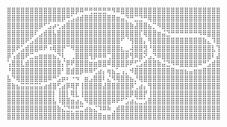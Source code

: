 ⣿⣿⣿⣿⣿⣿⣿⣿⣿⣿⣿⣿⣿⣿⣿⡿⠿⠛⢛⣛⣛⣛⠛⠻⠿⣿⣿⣿⣿⣿⣿⣿⣿⣿⣿⣿⣿⣿⣿⣿⣿⣿⣿⣿⣿⣿⣿
⣿⣿⣿⣿⣿⣿⣿⣿⣿⣿⣿⣿⡿⢛⣡⣴⣾⣿⣿⣿⣿⣿⣿⣿⣶⣤⡙⠛⣉⣙⠛⢿⣿⣿⣿⣿⣿⣿⣿⣿⣿⣿⣿⣿⣿⣿⣿
⣿⣿⣿⣿⣿⣿⣿⡿⠋⣡⡴⢂⣴⣿⣿⣿⣿⣿⣿⣿⣿⣿⣿⣿⣿⣿⣿⣷⣼⣿⣿⣦⡉⠻⣿⣿⣿⣿⣿⣿⣿⣿⣿⣿⣿⣿⣿
⣿⣿⣿⣿⣿⣿⠏⣠⣾⣿⣧⣿⣿⣿⣿⣿⣿⣿⣿⣿⣿⣿⣿⣿⣿⣿⣿⣿⣿⡏⢿⣿⣿⣶⣬⣙⠛⠛⠛⠛⠛⠛⠻⠿⣿⣿⣿
⣿⣿⣿⣿⠟⣡⣾⣿⣿⣿⣿⣿⣿⣿⣿⣿⣿⣿⣿⣿⣿⣿⣿⣿⣿⠋⠈⢻⣿⣿⡄⢻⣿⣿⣿⣿⣿⣿⣿⣿⣿⣿⣿⣷⣄⠹⣿
⣿⣿⠟⣡⣾⣿⣿⠿⠟⠰⢿⣿⡟⠉⠻⣿⣿⣿⣿⣿⣿⣿⣿⣿⣿⣆⣀⢼⣿⣿⣻⠘⣿⣿⣿⣿⣿⣿⣿⣿⣿⣿⣿⣿⣿⣇⢹
⡿⢡⣾⣿⠟⣉⣤⣶⣶⣶⣦⡙⢇⠀⢀⣿⣿⣿⢻⡿⠿⠿⢉⣿⣿⣿⡿⢻⠿⣿⠝⣠⡙⠿⣿⣿⣿⣿⣿⣿⣿⣿⣿⣿⣿⠇⣼
⢡⣿⣿⣇⣾⣿⣿⣿⣿⣿⣿⣿⡌⡿⠟⣿⣿⣿⣶⣶⣿⣿⠿⣿⣿⣿⡿⠟⢋⣡⣾⣿⣿⣷⣬⣙⠻⠿⣿⣿⣿⣿⠿⠛⣡⣾⣿
⠘⣿⣿⣿⣿⣿⣿⣿⣿⣿⣿⣿⠃⣿⣾⣿⡿⠿⠿⢋⣴⡄⢶⣦⣁⢠⡀⠺⣿⣿⣿⣿⣿⣿⣿⣿⣿⣶⣶⣦⣤⣶⣶⣿⣿⣿⣿
⣧⠙⢿⣿⣿⣿⣿⣿⣿⠿⠛⣡⡶⠆⠐⠲⠀⣶⣠⣿⣿⠇⣌⠻⢿⣿⣿⣦⡘⢿⣿⣿⣿⣿⣿⣿⣿⣿⣿⣿⣿⣿⣿⣿⣿⣿⣿
⣿⣷⣦⣭⣭⣭⣭⣥⣴⣾⣿⢋⣴⡿⢿⡟⢸⣿⣿⣿⣿⣼⣿⣿⣿⣿⣿⡿⢁⣴⡄⢻⣿⣿⣿⣿⣿⣿⣿⣿⣿⣿⣿⣿⣿⣿⣿
⣿⣿⣿⣿⣿⣿⣿⣿⣿⣿⡇⢸⣿⡇⢿⣇⢸⣿⣿⣿⣿⣿⣿⣿⣿⣿⣿⡿⣿⣿⡟⢸⣿⣿⣿⣿⣿⣿⣿⣿⣿⣿⣿⣿⣿⣿⣿
⣿⣿⣿⣿⣿⣿⣿⣿⣿⣿⣧⠸⣿⣿⣶⣴⣄⠻⣿⣿⣿⣿⣿⠿⠟⠋⣡⣴⣌⣉⣡⣿⣿⣿⣿⣿⣿⣿⣿⣿⣿⣿⣿⣿⣿⣿⣿
⣿⣿⣿⣿⣿⣿⣿⣿⣿⣿⣿⣷⣌⣙⡛⣛⣉⣴⣦⣌⠹⠿⠷⢀⣾⣿⣿⣿⣿⣿⣿⣿⣿⣿⣿⣿⣿⣿⣿⣿⣿⣿⣿⣿⣿⣿⣿
⣿⣿⣿⣿⣿⣿⣿⣿⣿⣿⣿⣿⣿⣿⣿⣿⣿⣿⣿⣿⣿⣶⣶⣿⣿⣿⣿⣿⣿⣿⣿⣿⣿⣿⣿⣿⣿⣿⣿⣿⣿⣿⣿⣿⣿⣿⣿



<!--
**j-w-pan/j-w-pan** is a ✨ _special_ ✨ repository because its `README.md` (this file) appears on your GitHub profile.

Here are some ideas to get you started:

- 🔭 I’m currently working on ...
- 🌱 I’m currently learning ...
- 👯 I’m looking to collaborate on ...
- 🤔 I’m looking for help with ...
- 💬 Ask me about ...
- 📫 How to reach me: ...
- 😄 Pronouns: ...
- ⚡ Fun fact: ...

⣿⣿⣿⣿⣿⣿⣿⣿⣿⣿⣿⣿⣿⣿⣿⣿⣿⣿⣿⣿⣿⣿⣿⣿⡿⠿⠛⠛⠋⣉⣉⣉⣉⣙⠛⠛⠿⠿⣿⣿⣿⣿⣿⣿⣿⣿⣿⣿⣿⣿⣿⣿⣿⣿⣿⣿⣿⣿⣿⣿⣿⣿⣿⣿⣿
⣿⣿⣿⣿⣿⣿⣿⣿⣿⣿⣿⣿⣿⣿⣿⣿⡿⠟⠉⣁⣠⠀⠀⣁⣤⣶⣾⣿⣿⣿⣿⣿⣿⣿⣿⣿⣶⣦⣄⡉⠛⠟⠛⠛⠻⠿⣿⣿⣿⣿⣿⣿⣿⣿⣿⣿⣿⣿⣿⣿⣿⣿⣿⣿⣿
⣿⣿⣿⣿⣿⣿⣿⣿⣿⣿⣿⣿⣿⣿⠟⢁⣠⣶⣿⣿⣇⣴⣾⣿⣿⣿⣿⣿⣿⣿⣿⣿⣿⣿⣿⣿⣿⣿⣿⣿⣷⣤⡈⠿⣷⣦⣄⠙⢿⣿⣿⣿⣿⣿⣿⣿⣿⣿⣿⣿⣿⣿⣿⣿⣿
⣿⣿⣿⣿⣿⣿⣿⣿⣿⣿⣿⣿⠟⢁⣴⣿⣿⣿⡿⠻⣿⣿⣿⣿⣿⣿⣿⣿⣿⣿⣿⣿⣿⣿⣿⣿⣿⣿⣿⣿⣿⣿⣿⣿⣿⣿⣿⣷⣄⠘⢿⣿⣿⣿⣿⣿⣿⣿⣿⣿⣿⣿⣿⣿⣿
⣿⣿⣿⣿⣿⣿⣿⣿⣿⣿⡟⠁⣰⣿⣿⣿⣿⡟⢀⣼⣿⣿⣿⣿⣿⣿⣿⣿⣿⣿⣿⣿⣿⣿⣿⣿⣿⣿⣿⣿⣿⣿⣿⣿⡟⢿⣿⣿⣿⣷⣄⠙⠻⣿⣿⣿⣿⣿⣿⣿⣿⣿⣿⣿⣿
⣿⣿⣿⣿⣿⣿⣿⣿⡿⠋⢠⣾⣿⣿⣿⣿⡿⢀⣾⣿⣿⠏⠉⠙⣿⣿⣿⣿⣿⣿⣿⣿⣿⣿⣿⣿⣿⣿⠟⠻⣿⣿⣿⣿⣿⡀⢿⣿⣿⣿⣿⣿⣦⣈⠛⠿⣿⣿⣿⣿⣿⣿⣿⣿⣿
⣿⣿⣿⣿⣿⣿⠿⠋⣠⣴⣿⣿⣿⣿⣿⣿⠃⣸⣿⣿⣯⠀⠀⢀⣿⣿⣿⣿⣿⣿⣿⣿⣿⣿⣿⣿⣿⠋⠀⠀⢸⣿⣿⣿⣿⡇⠸⣿⣿⣿⣿⣿⣿⣿⣷⣦⣌⠙⠻⢿⣿⣿⣿⣿⣿
⣿⣿⣿⠿⠋⣁⣴⣾⣿⣿⣿⣿⣿⣿⣿⣿⡀⢸⣶⣾⣶⣷⣶⣿⣿⣿⣿⣿⣿⠟⡛⠿⣿⣿⣿⣿⣿⣶⣀⣀⣾⢿⣿⣿⣿⡇⠀⣿⣿⣿⣿⣿⣿⣿⣿⣿⣿⣿⣶⣄⡉⠻⣿⣿⣿
⣿⠟⢁⣴⣾⣿⣿⣿⣿⣿⣿⣿⣿⣿⣿⣿⣧⠈⠻⣛⣟⣯⡿⢿⣿⣿⣿⣿⣿⣴⣾⣶⣾⣿⣿⣿⣿⣿⣻⣿⣿⣿⡾⣿⣿⠃⡀⠙⣿⣿⣿⣿⣿⣿⣿⣿⣿⣿⣿⣿⣿⣦⠈⢻⣿
⡟⢀⣾⣿⣿⣿⣿⣿⣿⣿⣿⣿⣿⣿⣿⣿⡟⢠⣄⡉⠛⠋⢁⣈⠙⢿⣿⣿⣿⣿⣿⣿⣿⣿⣿⣿⣿⡿⠋⠙⠛⣿⣣⠿⠋⣠⣷⡀⠹⣿⣿⣿⣿⣿⣿⣿⣿⣿⣿⣿⣿⣿⣦⠈⣿
⠀⣾⣿⣿⣿⣿⣿⣿⣿⣿⣿⣿⣿⣿⣿⠟⢀⣾⣿⣿⠀⣼⣿⣿⡇⢠⣌⣉⣉⣉⡙⠉⠋⠉⠋⠉⠉⠀⣶⣿⣆⠈⠀⠀⠚⠻⢿⣿⡄⠙⣿⣿⣿⣿⣿⣿⣿⣿⣿⣿⣿⣿⣿⡇⢸
 ⢿⣿⣿⣿⣿⣿⣿⣿⣿⣿⣿⣿⡿⠋⣠⣾⣿⣿⣿⡀⠹⠟⢻⣿⣿⣿⣿⣿⣿⣿⣿⣿⣿⣿⣿⣿⣦⣌⣿⡿⠀⣠⣶⣶⣶⣤⠈⢻⣦⡈⠻⣿⣿⣿⣿⣿⣿⣿⣿⣿⣿⣿⠃⣸
⣧⡈⠻⢿⣿⣿⣿⣿⣿⣿⡿⠟⠋⣠⣼⣿⣿⣿⣿⣿⣿⠃⣰⣿⣿⣿⣿⣿⣿⣿⣿⣿⣿⣿⣿⣿⣿⣿⣏⣉⣀⠈⢿⣿⣿⠿⣿⣷⠀⢻⣿⣦⡈⠻⢿⣿⣿⣿⣿⣿⣿⠿⠃⣰⣿
⣿⣿⣶⣤⣈⣉⣉⣉⣉⣁⣤⣴⣾⣿⣿⣿⣿⣿⣿⣿⠇⢠⣿⣿⣿⣿⣿⣿⣿⣿⣿⣿⣿⣿⣿⣿⣿⣿⣿⣿⣿⡆⠘⠛⠋⣰⣿⣿⠂⢸⣿⣿⣿⣷⣤⣀⣉⣉⣉⣉⣀⣴⣾⣿⣿
⣿⣿⣿⣿⣿⣿⣿⣿⣿⣿⣿⣿⣿⣿⣿⣿⣿⣿⣿⣿⠀⢸⣿⠟⠛⠻⣿⣿⣿⣿⣿⣿⣿⠿⠿⢿⣿⣿⣿⣿⣿⠃⢸⣿⣿⣿⣿⠋⢠⣿⣿⣿⣿⣿⣿⣿⣿⣿⣿⣿⣿⣿⣿⣿⣿
⣿⣿⣿⣿⣿⣿⣿⣿⣿⣿⣿⣿⣿⣿⣿⣿⣿⣿⣿⣿⣆⠈⢁⣴⣿⣾⣿⣿⣿⣿⣿⡿⠁⣤⣶⣦⣬⣿⣿⡿⠋⣠⣤⣀⣁⣀⣤⣶⣿⣿⣿⣿⣿⣿⣿⣿⣿⣿⣿⣿⣿⣿⣿⣿⣿
⣿⣿⣿⣿⣿⣿⣿⣿⣿⣿⣿⣿⣿⣿⣿⣿⣿⣿⣿⣿⣿⣷⠈⣿⣿⣯⡉⠉⠉⠉⠉⠁⠀⢿⣿⣿⡉⢉⣤⣴⣿⣿⣿⣿⣿⣿⣿⣿⣿⣿⣿⣿⣿⣿⣿⣿⣿⣿⣿⣿⣿⣿⣿⣿⣿
⣿⣿⣿⣿⣿⣿⣿⣿⣿⣿⣿⣿⣿⣿⣿⣿⣿⣿⣿⣿⣿⣿⣆⠘⠿⠟⢀⣾⣿⣿⣿⣿⡆⠸⢿⠟⢁⣼⣿⣿⣿⣿⣿⣿⣿⣿⣿⣿⣿⣿⣿⣿⣿⣿⣿⣿⣿⣿⣿⣿⣿⣿⣿⣿⣿
⣿⣿⣿⣿⣿⣿⣿⣿⣿⣿⣿⣿⣿⣿⣿⣿⣿⣿⣿⣿⣿⣿⣿⣷⣶⣾⣿⣿⣿⣿⣿⣿⣿⣦⣤⣶⣿⣿⣿⣿⣿⣿⣿⣿⣿⣿⣿⣿⣿⣿⣿⣿⣿⣿⣿⣿⣿⣿⣿⣿⣿⣿⣿⣿⣿


-->


